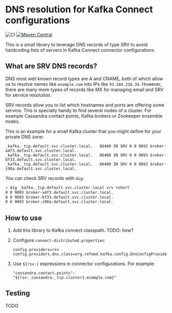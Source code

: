 # DNS resolution for Kafka Connect configurations

![CI](https://github.com/sortega/connect-dns-provider/workflows/CI/badge.svg?event=push)
[![Maven Central](https://maven-badges.herokuapp.com/maven-central/org.refeed/connect-dns-provider/badge.svg)](https://maven-badges.herokuapp.com/maven-central/org.refeed/connect-dns-provider)

This is a small library to leverage DNS records of type SRV to avoid
hardcoding lists of servers in Kafka Connect connector configurations

## What are SRV DNS records?

DNS most well known record types are A and CNAME, both of which allow us to
resolve names like `example.com` into IPs like `93.184.216.34`. However,
there are many more types of records like MX for managing email and SRV for
service resolution.

SRV records allow you to list which hostnames and ports are offering some
service. This is specially handy to find several nodes of a cluster. For
example Cassandra contact points, Kafka brokers or Zookeeper ensemble nodes.

This is an example for a small Kafka cluster that you might define for your
private DNS zone:

```
_kafka._tcp.default.svc.cluster.local.   86400 IN SRV 0 0 9093 broker-a4f3.default.svc.cluster.local.
_kafka._tcp.default.svc.cluster.local.   86400 IN SRV 0 0 9093 broker-bf33.default.svc.cluster.local.
_kafka._tcp.default.svc.cluster.local.   86400 IN SRV 0 0 9093 broker-z98a.default.svc.cluster.local.
```

You can check SRV records with `dig`:

```bash
> dig _kafka._tcp.default.svc.cluster.local srv +short
0 0 9093 broker-a4f3.default.svc.cluster.local.
0 0 9093 broker-bf33.default.svc.cluster.local.
0 0 9093 broker-z98a.default.svc.cluster.local.
```

## How to use

1. Add this library to Kafka connect classpath. TODO: how?
   
2. Configure `connect-distributed.properties`:

   ```properties
   config.providers=rsv
   config.providers.dns.class=org.refeed.kafka.config.DnsConfigProvider
   ```
3. Use `${rsv:}` expressions in connector configurations. For example:

   ```
   "cassandra.contact.points": "${rsv:_cassandra._tcp.cluster1.example.com}"
   ```
   
## Testing

TODO